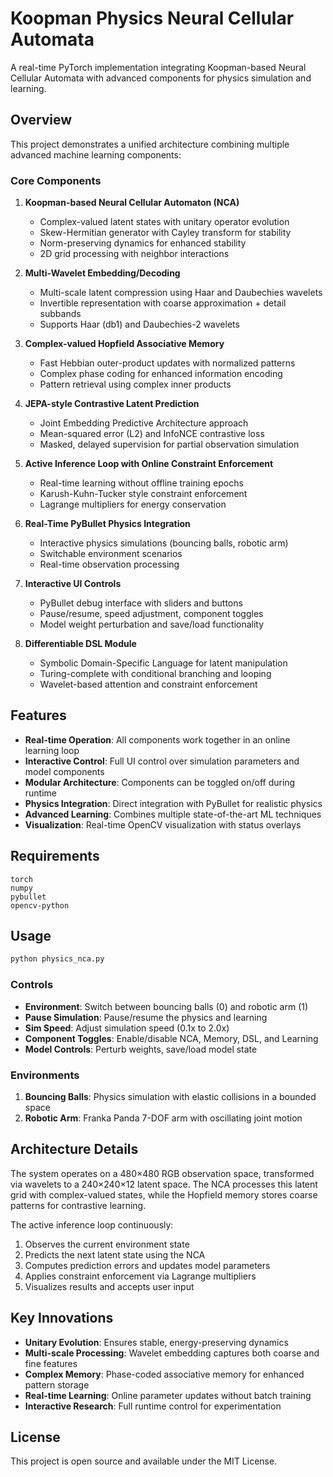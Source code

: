# Koopman Physics Neural Cellular Automata

A real-time PyTorch implementation integrating Koopman-based Neural Cellular Automata with advanced components for physics simulation and learning.

## Overview

This project demonstrates a unified architecture combining multiple advanced machine learning components:

### Core Components

1. **Koopman-based Neural Cellular Automaton (NCA)**
   - Complex-valued latent states with unitary operator evolution
   - Skew-Hermitian generator with Cayley transform for stability
   - Norm-preserving dynamics for enhanced stability
   - 2D grid processing with neighbor interactions

2. **Multi-Wavelet Embedding/Decoding**
   - Multi-scale latent compression using Haar and Daubechies wavelets
   - Invertible representation with coarse approximation + detail subbands
   - Supports Haar (db1) and Daubechies-2 wavelets

3. **Complex-valued Hopfield Associative Memory**
   - Fast Hebbian outer-product updates with normalized patterns
   - Complex phase coding for enhanced information encoding
   - Pattern retrieval using complex inner products

4. **JEPA-style Contrastive Latent Prediction**
   - Joint Embedding Predictive Architecture approach
   - Mean-squared error (L2) and InfoNCE contrastive loss
   - Masked, delayed supervision for partial observation simulation

5. **Active Inference Loop with Online Constraint Enforcement**
   - Real-time learning without offline training epochs
   - Karush-Kuhn-Tucker style constraint enforcement
   - Lagrange multipliers for energy conservation

6. **Real-Time PyBullet Physics Integration**
   - Interactive physics simulations (bouncing balls, robotic arm)
   - Switchable environment scenarios
   - Real-time observation processing

7. **Interactive UI Controls**
   - PyBullet debug interface with sliders and buttons
   - Pause/resume, speed adjustment, component toggles
   - Model weight perturbation and save/load functionality

8. **Differentiable DSL Module**
   - Symbolic Domain-Specific Language for latent manipulation
   - Turing-complete with conditional branching and looping
   - Wavelet-based attention and constraint enforcement

## Features

- **Real-time Operation**: All components work together in an online learning loop
- **Interactive Control**: Full UI control over simulation parameters and model components
- **Modular Architecture**: Components can be toggled on/off during runtime
- **Physics Integration**: Direct integration with PyBullet for realistic physics
- **Advanced Learning**: Combines multiple state-of-the-art ML techniques
- **Visualization**: Real-time OpenCV visualization with status overlays

## Requirements

```
torch
numpy
pybullet
opencv-python
```

## Usage

```bash
python physics_nca.py
```

### Controls

- **Environment**: Switch between bouncing balls (0) and robotic arm (1)
- **Pause Simulation**: Pause/resume the physics and learning
- **Sim Speed**: Adjust simulation speed (0.1x to 2.0x)
- **Component Toggles**: Enable/disable NCA, Memory, DSL, and Learning
- **Model Controls**: Perturb weights, save/load model state

### Environments

1. **Bouncing Balls**: Physics simulation with elastic collisions in a bounded space
2. **Robotic Arm**: Franka Panda 7-DOF arm with oscillating joint motion

## Architecture Details

The system operates on a 480×480 RGB observation space, transformed via wavelets to a 240×240×12 latent space. The NCA processes this latent grid with complex-valued states, while the Hopfield memory stores coarse patterns for contrastive learning.

The active inference loop continuously:
1. Observes the current environment state
2. Predicts the next latent state using the NCA
3. Computes prediction errors and updates model parameters
4. Applies constraint enforcement via Lagrange multipliers
5. Visualizes results and accepts user input

## Key Innovations

- **Unitary Evolution**: Ensures stable, energy-preserving dynamics
- **Multi-scale Processing**: Wavelet embedding captures both coarse and fine features
- **Complex Memory**: Phase-coded associative memory for enhanced pattern storage
- **Real-time Learning**: Online parameter updates without batch training
- **Interactive Research**: Full runtime control for experimentation

## License

This project is open source and available under the MIT License. 